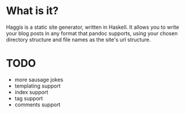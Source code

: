 # What is it?

Haggis is a static site generator, written in Haskell. It allows you to write
your blog posts in any format that pandoc supports, using your chosen
directory structure and file names as the site's url structure.

# TODO

  * more sausage jokes
  * templating support
  * index support
  * tag support
  * comments support
